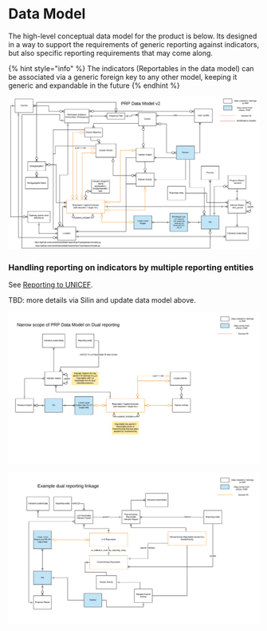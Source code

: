 # Data Model

The high-level conceptual data model for the product is below. Its designed in a way to support the requirements of generic reporting against indicators, but also specific reporting requirements that may come along.

{% hint style="info" %}
The indicators \(Reportables in the data model\) can be associated via a generic foreign key to any other model, keeping it generic and expandable in the future
{% endhint %}

![](../.gitbook/assets/unicef-humanitarian-cluster-portal-kickoff-etools-prp-data-model-v3-wip.png)

### Handling reporting on indicators by multiple reporting entities

See [Reporting to UNICEF](../product-end-user-documentation/cluster-reporting/reporting-on-results/reporting-to-unicef.md).

TBD: more details via Silin and update data model above.

![A narrow look on PRP data model for dual reporting key components](../.gitbook/assets/unicef-humanitarian-cluster-portal-kickoff-etools-prp-dual-reporting-data-model-focus.png)

![Example PRP data model interaction for dual reporting](../.gitbook/assets/unicef-humanitarian-cluster-portal-kickoff-etools-prp-example-dual-reporting-linkage.png)

